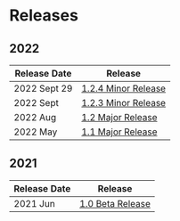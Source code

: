 # Releases

## 2022

| Release Date | Release                                   |
| ------------ | ----------------------------------------- |
| 2022 Sept 29 | [1.2.4 Minor Release](2022-sept-1.2.4.md) |
| 2022 Sept    | [1.2.3 Minor Release](2022-sept.md)       |
| 2022 Aug     | [1.2 Major Release](2022-aug.md)          |
| 2022 May     | [1.1 Major Release](2022-may.md)          |

## 2021

| Release Date | Release                         |
| ------------ | ------------------------------- |
| 2021 Jun     | [1.0 Beta Release](2021-jun.md) |
